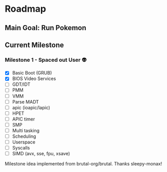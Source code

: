 # Roadmap

## Main Goal: Run Pokemon

## Current Milestone

### Milestone 1 - Spaced out User :alien:

- [x] Basic Boot (GRUB)
- [x] BIOS Video Services
- [ ] GDT/IDT
- [ ] PMM
- [ ] VMM
- [ ] Parse MADT
- [ ] apic (ioapic/lapic)
- [ ] HPET
- [ ] APIC timer
- [ ] SMP
- [ ] Multi tasking
- [ ] Scheduling
- [ ] Userspace
- [ ] Syscalls
- [ ] SIMD (avx, sse, fpu, xsave)

Milestone idea implemented from brutal-org/brutal. Thanks sleepy-monax!
